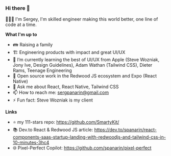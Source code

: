 ### Hi there 👋

👨🏼‍💻 I'm Sergey, I'm skilled engineer making this world better, one line of code at a time.

**What I'm up to**

- 👪 Raising a family
- 🏗️ Engineering products with impact and great UI/UX
- 🌱 I’m currently learning the best of UI/UX from Apple (Steve Wozniak, Jony Ive, Design Guidelines), Adam Wathan (Tailwind CSS), Dieter Rams, Teenage Engineering
- 🚧 Open source work in the Redwood JS ecosystem and Expo (React Native)
- 💬 Ask me about React, React Native, Tailwind CSS
- 📫 How to reach me: sergpanarin@gmail.com
- ⚡ Fun fact: Steve Wozniak is my client

**Links**

* ⭐️ my 111-stars repo: https://github.com/SmartyKit/
* 📚 Dev.to React & Redwood JS article: https://dev.to/spanarin/react-components-saas-startup-landing-with-redwoodjs-and-tailwind-css-in-10-minutes-3hc4
* 🌐 Pixel-Perfect Copilot: https://github.com/spanarin/pixel-perfect 

